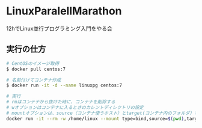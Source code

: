 # LinuxParalellMarathon
12hでLinux並行プログラミング入門をやる会

## 実行の仕方


```bash
# CentOSのイメージ取得
$ docker pull centos:7

# 名前付けてコンテナ作成
$ docker run -it -d --name linuxpg centos:7

# 実行
# rmはコンテナから抜けた時に、コンテナを削除する
# wオプションはコンテナに入るときのカレントディレクトリの設定
# mountオプションは、source（コンテナ使うホスト）とtarget(コンテナ内のフォルダ）をbindする
docker run -it --rm -w /home/linux --mount type=bind,source=$(pwd),target=/home/linux linuxpg bash
```
